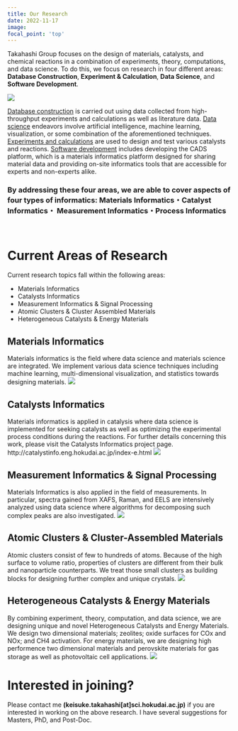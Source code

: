 ```yaml
---
title: Our Research
date: 2022-11-17
image:
focal_point: 'top'
---
```

Takahashi Group focuses on the design of materials, catalysts, and chemical reactions in a combination of experiments, theory, computations, and data science. 
To do this, we focus on research in four different areas: <b>Database Construction</b>, <b>Experiment & Calculation</b>, <b>Data Science</b>, and <b>Software Development</b>.

<img src="4informatics.png">

<u>Database construction</u> is carried out using data collected from high-throughput experiments and calculations as well as literature data. 
<u>Data science</u> endeavors involve artificial intelligence, machine learning, visualization, or some combination of the aforementioned techniques. 
<u>Experiments and calculations</u> are used to design and test various catalysts and reactions. 
<u>Software development</u> includes developing the CADS platform, which is a materials informatics platform designed for sharing material data and providing on-site informatics tools that are accessible for experts and non-experts alike.


<h3>By addressing these four areas, we are able to cover aspects of four types of informatics: Materials Informatics・Catalyst Informatics・ Measurement Informatics・Process Informatics</h3>
<br>
<h1>Current Areas of Research</h1>

Current research topics fall within the following areas:

- Materials Informatics
- Catalysts Informatics
- Measurement Informatics & Signal Processing 
- Atomic Clusters & Cluster Assembled Materials 
- Heterogeneous Catalysts & Energy Materials

<h2><b>Materials Informatics</b></h2>
Materials informatics is the field where data science and materials science are integrated. We implement various data science techniques including machine learning, multi-dimensional visualization, and statistics towards designing materials.
<img src="1.PNG">

<h2><b>Catalysts Informatics</b></h2>
Materials informatics is applied in catalysis where data science is implemented for seeking catalysts as well as optimizing the experimental process conditions during the reactions. For further details concerning this work, please visit the Catalysts Informatics project page. http://catalystinfo.eng.hokudai.ac.jp/index-e.html
<img src="2.PNG">

<h2><b>Measurement Informatics & Signal Processing</b></h2>
Materials Informatics is also applied in the field of measurements. In particular, spectra gained from XAFS, Raman, and EELS are intensively analyzed using data science where algorithms for decomposing such complex peaks are also investigated.
<img src="3.PNG">

<h2><b>Atomic Clusters & Cluster-Assembled Materials</b></h2>
Atomic clusters consist of few to hundreds of atoms. Because of the high surface to volume ratio, properties of clusters are different from their bulk and nanoparticle counterparts. We treat those small clusters as building blocks for designing further complex and unique crystals.
<img src="4.PNG">

<h2><b>Heterogeneous Catalysts & Energy Materials</b></h2>
By combining experiment, theory, computation, and data science, we are designing unique and novel Heterogeneous Catalysts and Energy Materials. We design two dimensional materials; zeolites; oxide surfaces for COx and NOx; and CH4 activation. For energy materials, we are designing high performence two dimensional materials and perovskite materials for gas storage as well as photovoltaic cell applications.
<img src="5.PNG">

<h1>Interested in joining?</h1>
Please contact me <b>(keisuke.takahashi[at]sci.hokudai.ac.jp)</b> if you are interested in working on the above research.
I have several suggestions for Masters, PhD, and Post-Doc.
